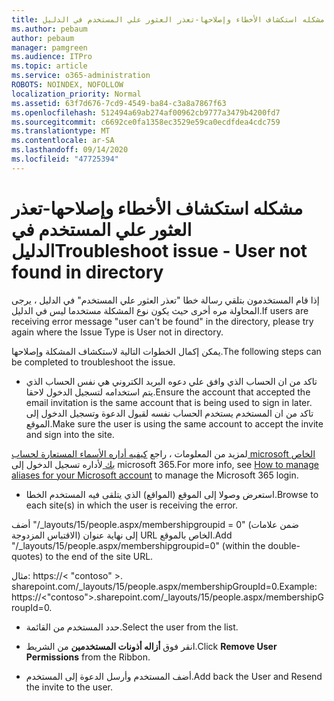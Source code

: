 ```yaml
---
title: مشكله استكشاف الأخطاء وإصلاحها-تعذر العثور علي المستخدم في الدليل
ms.author: pebaum
author: pebaum
manager: pamgreen
ms.audience: ITPro
ms.topic: article
ms.service: o365-administration
ROBOTS: NOINDEX, NOFOLLOW
localization_priority: Normal
ms.assetid: 63f7d676-7cd9-4549-ba84-c3a8a7867f63
ms.openlocfilehash: 512494a69ab274af00962cb9777a3479b4200fd7
ms.sourcegitcommit: c6692ce0fa1358ec3529e59ca0ecdfdea4cdc759
ms.translationtype: MT
ms.contentlocale: ar-SA
ms.lasthandoff: 09/14/2020
ms.locfileid: "47725394"
---
```

# <a name="troubleshoot-issue---user-not-found-in-directory"></a><span data-ttu-id="9241e-102">مشكله استكشاف الأخطاء وإصلاحها-تعذر العثور علي المستخدم في الدليل</span><span class="sxs-lookup"><span data-stu-id="9241e-102">Troubleshoot issue - User not found in directory</span></span>

<span data-ttu-id="9241e-103">إذا قام المستخدمون بتلقي رسالة خطا "تعذر العثور علي المستخدم" في الدليل ، يرجى المحاولة مره أخرى حيث يكون نوع المشكلة مستخدما ليس في الدليل.</span><span class="sxs-lookup"><span data-stu-id="9241e-103">If users are receiving error message "user can't be found" in the directory, please try again where the Issue Type is User not in directory.</span></span>

<span data-ttu-id="9241e-104">يمكن إكمال الخطوات التالية لاستكشاف المشكلة وإصلاحها.</span><span class="sxs-lookup"><span data-stu-id="9241e-104">The following steps can be completed to troubleshoot the issue.</span></span>

- <span data-ttu-id="9241e-105">تاكد من ان الحساب الذي وافق علي دعوه البريد الكتروني هي نفس الحساب الذي يتم استخدامه لتسجيل الدخول لاحقا.</span><span class="sxs-lookup"><span data-stu-id="9241e-105">Ensure the account that accepted the email invitation is the same account that is being used to sign in later.</span></span> <span data-ttu-id="9241e-106">تاكد من ان المستخدم يستخدم الحساب نفسه لقبول الدعوة وتسجيل الدخول إلى الموقع.</span><span class="sxs-lookup"><span data-stu-id="9241e-106">Make sure the user is using the same account to accept the invite and sign into the site.</span></span> 

<span data-ttu-id="9241e-107">لمزيد من المعلومات ، راجع [كيفيه أداره الأسماء المستعارة لحساب microsoft الخاص بك </a> لأداره تسجيل الدخول إلى microsoft 365](https://support.microsoft.com/help/12407/microsoft-account-how-to-manage-aliases).</span><span class="sxs-lookup"><span data-stu-id="9241e-107">For more info, see [How to manage aliases for your Microsoft account</a> to manage the Microsoft 365 login](https://support.microsoft.com/help/12407/microsoft-account-how-to-manage-aliases).</span></span> 

- <span data-ttu-id="9241e-108">استعرض وصولا إلى الموقع (المواقع) الذي يتلقى فيه المستخدم الخطا.</span><span class="sxs-lookup"><span data-stu-id="9241e-108">Browse to each site(s) in which the user is receiving the error.</span></span> 

<span data-ttu-id="9241e-109">أضف "/_layouts/15/people.aspx/membershipgroupid = 0" (ضمن علامات الاقتباس المزدوجة) إلى نهاية عنوان URL الخاص بالموقع.</span><span class="sxs-lookup"><span data-stu-id="9241e-109">Add "/_layouts/15/people.aspx/membershipgroupid=0" (within the double-quotes) to the end of the site URL.</span></span> 

<span data-ttu-id="9241e-110">مثال: https://< "contoso" >. sharepoint.com/_layouts/15/people.aspx/membershipGroupId=0.</span><span class="sxs-lookup"><span data-stu-id="9241e-110">Example: https://<"contoso">.sharepoint.com/_layouts/15/people.aspx/membershipGroupId=0.</span></span>

- <span data-ttu-id="9241e-111">حدد المستخدم من القائمة.</span><span class="sxs-lookup"><span data-stu-id="9241e-111">Select the user from the list.</span></span>

- <span data-ttu-id="9241e-112">انقر فوق **أزاله أذونات المستخدمين** من الشريط.</span><span class="sxs-lookup"><span data-stu-id="9241e-112">Click **Remove User Permissions** from the Ribbon.</span></span> 
-  <span data-ttu-id="9241e-113">أضف المستخدم وأرسل الدعوة إلى المستخدم.</span><span class="sxs-lookup"><span data-stu-id="9241e-113">Add back the User and Resend the invite to the user.</span></span>

